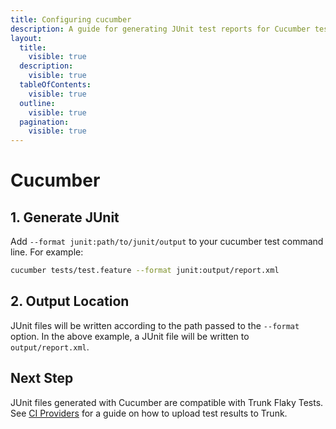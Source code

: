 ```yaml
---
title: Configuring cucumber
description: A guide for generating JUnit test reports for Cucumber tests
layout:
  title:
    visible: true
  description:
    visible: true
  tableOfContents:
    visible: true
  outline:
    visible: true
  pagination:
    visible: true
---
```


# Cucumber

## 1. Generate JUnit

Add `--format junit:path/to/junit/output` to your cucumber test command line. For example:

```bash
cucumber tests/test.feature --format junit:output/report.xml
```

## 2. Output Location

JUnit files will be written according to the path passed to the `--format` option. In the above example, a JUnit file will be written to `output/report.xml`.

## Next Step

JUnit files generated with Cucumber are compatible with Trunk Flaky Tests. See [CI Providers](../ci-providers/) for a guide on how to upload test results to Trunk.

